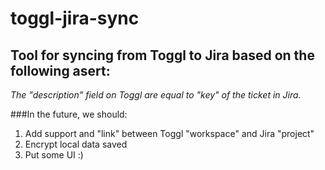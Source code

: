 # toggl-jira-sync

## Tool for syncing from Toggl to Jira based on the following asert:
*The "description" field on Toggl are equal to "key" of the ticket in Jira.*

###In the future, we should:
1. Add support and "link" between Toggl "workspace" and Jira "project"
2. Encrypt local data saved
3. Put some UI :)
